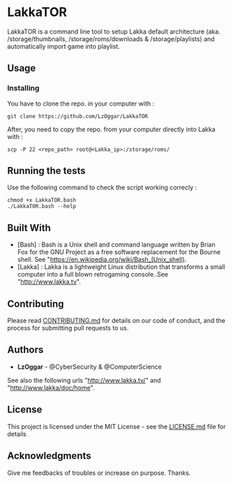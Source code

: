 # LakkaTOR
LakkaTOR is a command line tool to setup Lakka default architecture (aka. /storage/thumbnails, /storage/roms/downloads & /storage/playlists) and automatically import game into playlist.

## Usage



### Installing

You have to clone the repo. in your computer with :

```
git clone https://github.com/LzOggar/LakkaTOR
```

After, you need to copy the repo. from your computer directly into Lakka with :

```
scp -P 22 <repo_path> root@<Lakka_ip>:/storage/roms/
```

## Running the tests

Use the following command to check the script working correcly :

```
chmod +x LakkaTOR.bash
./LakkaTOR.bash --help
```

## Built With

* [Bash] : Bash is a Unix shell and command language written by Brian Fox for the GNU Project as a free software replacement for the Bourne shell. See "https://en.wikipedia.org/wiki/Bash_(Unix_shell).
* [Lakka] : Lakka is a lightweight Linux distribution that transforms a small computer into a full blown retrogaming console..See "http://www.lakka.tv".

## Contributing

Please read [CONTRIBUTING.md](https://gist.github.com/PurpleBooth/b24679402957c63ec426) for details on our code of conduct, and the process for submitting pull requests to us.

## Authors

* **LzOggar** - @CyberSecurity & @ComputerScience

See also the following urls "http://www.lakka.tv/" and "http://www.lakka/doc/home".

## License

This project is licensed under the MIT License - see the [LICENSE.md](LICENSE.md) file for details

## Acknowledgments
Give me feedbacks of troubles or increase on purpose. Thanks.
